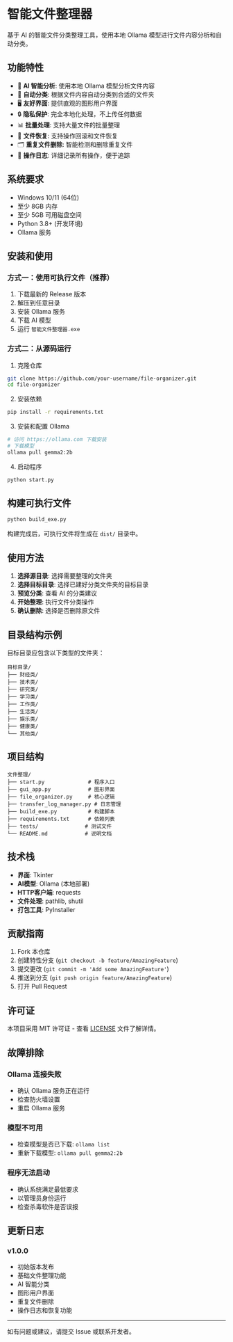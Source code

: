 # 智能文件整理器

基于 AI 的智能文件分类整理工具，使用本地 Ollama 模型进行文件内容分析和自动分类。

## 功能特性

- 🤖 **AI 智能分析**: 使用本地 Ollama 模型分析文件内容
- 📁 **自动分类**: 根据文件内容自动分类到合适的文件夹
- 🖥️ **友好界面**: 提供直观的图形用户界面
- 🔒 **隐私保护**: 完全本地化处理，不上传任何数据
- 📊 **批量处理**: 支持大量文件的批量整理
- 🔄 **文件恢复**: 支持操作回滚和文件恢复
- 🗂️ **重复文件删除**: 智能检测和删除重复文件
- 📝 **操作日志**: 详细记录所有操作，便于追踪

## 系统要求

- Windows 10/11 (64位)
- 至少 8GB 内存
- 至少 5GB 可用磁盘空间
- Python 3.8+ (开发环境)
- Ollama 服务

## 安装和使用

### 方式一：使用可执行文件（推荐）

1. 下载最新的 Release 版本
2. 解压到任意目录
3. 安装 Ollama 服务
4. 下载 AI 模型
5. 运行 `智能文件整理器.exe`

### 方式二：从源码运行

1. 克隆仓库
```bash
git clone https://github.com/your-username/file-organizer.git
cd file-organizer
```

2. 安装依赖
```bash
pip install -r requirements.txt
```

3. 安装和配置 Ollama
```bash
# 访问 https://ollama.com 下载安装
# 下载模型
ollama pull gemma2:2b
```

4. 启动程序
```bash
python start.py
```

## 构建可执行文件

```bash
python build_exe.py
```

构建完成后，可执行文件将生成在 `dist/` 目录中。

## 使用方法

1. **选择源目录**: 选择需要整理的文件夹
2. **选择目标目录**: 选择已建好分类文件夹的目标目录
3. **预览分类**: 查看 AI 的分类建议
4. **开始整理**: 执行文件分类操作
5. **确认删除**: 选择是否删除原文件

## 目录结构示例

目标目录应包含以下类型的文件夹：

```
目标目录/
├── 财经类/
├── 技术类/
├── 研究类/
├── 学习类/
├── 工作类/
├── 生活类/
├── 娱乐类/
├── 健康类/
└── 其他类/
```

## 项目结构

```
文件整理/
├── start.py              # 程序入口
├── gui_app.py            # 图形界面
├── file_organizer.py     # 核心逻辑
├── transfer_log_manager.py # 日志管理
├── build_exe.py          # 构建脚本
├── requirements.txt      # 依赖列表
├── tests/               # 测试文件
└── README.md            # 说明文档
```

## 技术栈

- **界面**: Tkinter
- **AI模型**: Ollama (本地部署)
- **HTTP客户端**: requests
- **文件处理**: pathlib, shutil
- **打包工具**: PyInstaller

## 贡献指南

1. Fork 本仓库
2. 创建特性分支 (`git checkout -b feature/AmazingFeature`)
3. 提交更改 (`git commit -m 'Add some AmazingFeature'`)
4. 推送到分支 (`git push origin feature/AmazingFeature`)
5. 打开 Pull Request

## 许可证

本项目采用 MIT 许可证 - 查看 [LICENSE](LICENSE) 文件了解详情。

## 故障排除

### Ollama 连接失败
- 确认 Ollama 服务正在运行
- 检查防火墙设置
- 重启 Ollama 服务

### 模型不可用
- 检查模型是否已下载: `ollama list`
- 重新下载模型: `ollama pull gemma2:2b`

### 程序无法启动
- 确认系统满足最低要求
- 以管理员身份运行
- 检查杀毒软件是否误报

## 更新日志

### v1.0.0
- 初始版本发布
- 基础文件整理功能
- AI 智能分类
- 图形用户界面
- 重复文件删除
- 操作日志和恢复功能

---

如有问题或建议，请提交 Issue 或联系开发者。
